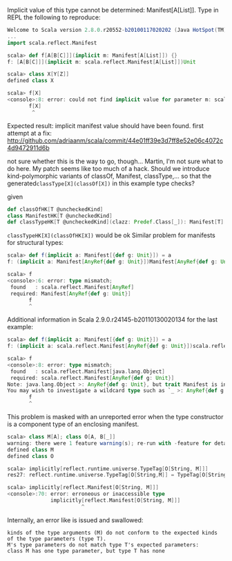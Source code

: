 Implicit value of this type cannot be determined: Manifest[A[List]]. Type in REPL the following to reproduce:
```scala
Welcome to Scala version 2.8.0.r20552-b20100117020202 (Java HotSpot(TM) Client VM, Java 1.6.0_01).
...
import scala.reflect.Manifest

scala> def f[A[B[C]]](implicit m: Manifest[A[List]]) {}
f: [A[B[C]]](implicit m: scala.reflect.Manifest[A[List]])Unit

scala> class X[Y[Z]]
defined class X

scala> f[X]
<console>:8: error: could not find implicit value for parameter m: scala.reflect.Manifest[X[List]]
       f[X]
        ^
```
Expected result: implicit manifest value should have been found.
first attempt at a fix: http://github.com/adriaanm/scala/commit/44e01ff39e3d7ff8e52e06c4072c4d9472911d6b

not sure whether this is the way to go, though...
Martin, I'm not sure what to do here. My patch seems like too much of a hack. Should we introduce kind-polymorphic variants of classOf, Manifest, classType,... so that the generated`classType[X](classOf[X])` in this example type checks?

given
```scala
def classOfHK[T @uncheckedKind]
class ManifestHK[T @uncheckedKind]
def classTypeHK[T @uncheckedKind](clazz: Predef.Class[_]): Manifest[T] = ...
```

`classTypeHK[X](classOfHK[X])` would be ok
Similar problem for manifests for structural types: 

```scala
scala> def f(implicit a: Manifest[{def g: Unit}]) = a
f: (implicit a: Manifest[AnyRef{def g: Unit}])Manifest[AnyRef{def g: Unit}]

scala> f
<console>:6: error: type mismatch;
 found   : scala.reflect.Manifest[AnyRef]
 required: Manifest[AnyRef{def g: Unit}]
       f
       ^
```
Additional information in Scala 2.9.0.r24145-b20110130020134 for the last example:

```scala
scala> def f(implicit a: Manifest[{def g: Unit}]) = a
f: (implicit a: scala.reflect.Manifest[AnyRef{def g: Unit}])scala.reflect.Manifest[AnyRef{def g: Unit}]

scala> f
<console>:8: error: type mismatch;
 found   : scala.reflect.Manifest[java.lang.Object]
 required: scala.reflect.Manifest[AnyRef{def g: Unit}]
Note: java.lang.Object >: AnyRef{def g: Unit}, but trait Manifest is invariant in type T.
You may wish to investigate a wildcard type such as `_ >: AnyRef{def g: Unit}`. (SLS 3.2.10)
       f
       ^
```
This problem is masked with an unreported error when the type constructor is a component type of an enclosing manifest.

```scala
scala> class M[A]; class O[A, B[_]]
warning: there were 1 feature warning(s); re-run with -feature for details
defined class M
defined class O

scala> implicitly[reflect.runtime.universe.TypeTag[O[String, M]]]
res27: reflect.runtime.universe.TypeTag[O[String,M]] = TypeTag[O[String,M]]

scala> implicitly[reflect.Manifest[O[String, M]]]
<console>:70: error: erroneous or inaccessible type
              implicitly[reflect.Manifest[O[String, M]]]
                        ^
```

Internally, an error like is issued and swallowed:

```
kinds of the type arguments (M) do not conform to the expected kinds of the type parameters (type T).
M's type parameters do not match type T's expected parameters:
class M has one type parameter, but type T has none
```
